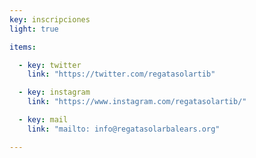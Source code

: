 ```yaml
---
key: inscripciones
light: true

items:

  - key: twitter
    link: "https://twitter.com/regatasolartib"

  - key: instagram
    link: "https://www.instagram.com/regatasolartib/"

  - key: mail
    link: "mailto: info@regatasolarbalears.org"

---
```

